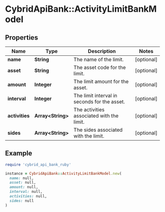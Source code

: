 # CybridApiBank::ActivityLimitBankModel

## Properties

| Name | Type | Description | Notes |
| ---- | ---- | ----------- | ----- |
| **name** | **String** | The name of the limit. | [optional] |
| **asset** | **String** | The asset code for the limit. | [optional] |
| **amount** | **Integer** | The limit amount for the asset. | [optional] |
| **interval** | **Integer** | The limit interval in seconds for the asset. | [optional] |
| **activities** | **Array&lt;String&gt;** | The activities associated with the limit. | [optional] |
| **sides** | **Array&lt;String&gt;** | The sides associated with the limit. | [optional] |

## Example

```ruby
require 'cybrid_api_bank_ruby'

instance = CybridApiBank::ActivityLimitBankModel.new(
  name: null,
  asset: null,
  amount: null,
  interval: null,
  activities: null,
  sides: null
)
```

